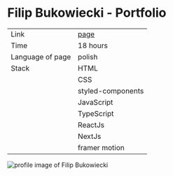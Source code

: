 # Filip Bukowiecki - Portfolio


|||
| --- | ---|
| Link | [page](https://google.com) |
| Time | 18 hours |
| Language of page | polish |
| Stack | HTML |
|  | CSS |
|  | styled-components |
|  | JavaScript |
|  | TypeScript |
|  | ReactJs |
|  | NextJs |
|  | framer motion |






![profile image of Filip Bukowiecki](public/assets/images/mis.jpg)
